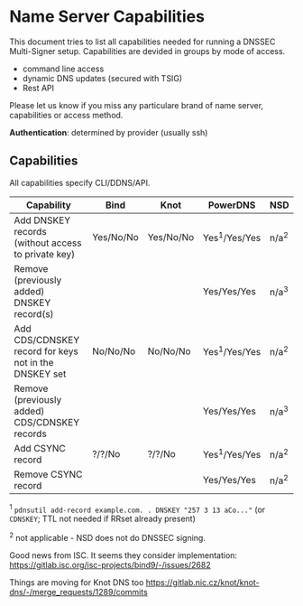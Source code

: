 # Name Server Capabilities

This document tries to list all capabilities needed for running a DNSSEC Multi-Signer setup.
Capabilities are devided in groups by mode of access.

- command line access
- dynamic DNS updates (secured with TSIG)
- Rest API

Please let us know if you miss any particulare brand of name server, capabilities or access method.

**Authentication**: determined by provider (usually ssh)

## Capabilities

All capabilities specify CLI/DDNS/API.

Capability | Bind | Knot | PowerDNS | NSD
---------- | ---- | ---- | -------- | ---
Add DNSKEY records (without access to private key) | Yes/No/No | Yes/No/No | Yes<sup>1</sup>/Yes/Yes | n/a<sup>2</sup>
Remove (previously added) DNSKEY record(s) | | | Yes/Yes/Yes | n/a<sup>3</sup>
Add CDS/CDNSKEY record for keys not in the DNSKEY set | No/No/No| No/No/No | Yes<sup>1</sup>/Yes/Yes | n/a<sup>2</sup>
Remove (previously added) CDS/CDNSKEY records | | | Yes/Yes/Yes | n/a<sup>3</sup>
Add CSYNC record | ?/?/No | ?/?/No | Yes<sup>1</sup>/Yes/Yes | n/a<sup>2</sup>
Remove CSYNC record | | | Yes/Yes/Yes | n/a<sup>2</sup>

<sup>1</sup> `pdnsutil add-record example.com. . DNSKEY "257 3 13 aCo..."` (or `CDNSKEY`; TTL not needed if RRset already present)

<sup>2</sup> not applicable -  NSD does not do DNSSEC signing.

Good news from ISC. It seems they consider implementation: https://gitlab.isc.org/isc-projects/bind9/-/issues/2682

Things are moving for Knot DNS too https://gitlab.nic.cz/knot/knot-dns/-/merge_requests/1289/commits
